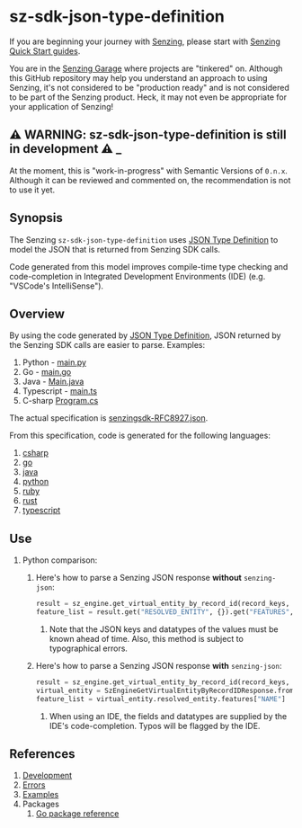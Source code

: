 # sz-sdk-json-type-definition

If you are beginning your journey with [Senzing],
please start with [Senzing Quick Start guides].

You are in the [Senzing Garage] where projects are "tinkered" on.
Although this GitHub repository may help you understand an approach to using Senzing,
it's not considered to be "production ready" and is not considered to be part of the Senzing product.
Heck, it may not even be appropriate for your application of Senzing!

## :warning: WARNING: sz-sdk-json-type-definition is still in development :warning: _

At the moment, this is "work-in-progress" with Semantic Versions of `0.n.x`.
Although it can be reviewed and commented on,
the recommendation is not to use it yet.

## Synopsis

The Senzing `sz-sdk-json-type-definition` uses [JSON Type Definition]
to model the JSON that is returned from Senzing SDK calls.

Code generated from this model improves compile-time type checking
and code-completion in Integrated Development Environments (IDE)
(e.g. "VSCode's IntelliSense").

## Overview

By using the code generated by [JSON Type Definition],
JSON returned by the Senzing SDK calls are easier to parse.
Examples:

1. Python - [main.py]
1. Go - [main.go]
1. Java - [Main.java]
1. Typescript - [main.ts]
1. C-sharp [Program.cs]

The actual specification is [senzingsdk-RFC8927.json].

From this specification, code is generated for the following languages:

1. [csharp]
1. [go]
1. [java]
1. [python]
1. [ruby]
1. [rust]
1. [typescript]

## Use

1. Python comparison:
    1. Here's how to parse a Senzing JSON response **without** `senzing-json`:

        ```python
        result = sz_engine.get_virtual_entity_by_record_id(record_keys, flags)
        feature_list = result.get("RESOLVED_ENTITY", {}).get("FEATURES", {}).get("NAME", [])
        ```

        1. Note that the JSON keys and datatypes of the values must be known ahead of time.
           Also, this method is subject to typographical errors.

    1. Here's how to parse a Senzing JSON response **with** `senzing-json`:

        ```python
        result = sz_engine.get_virtual_entity_by_record_id(record_keys, flags)
        virtual_entity = SzEngineGetVirtualEntityByRecordIDResponse.from_json_data(result)
        feature_list = virtual_entity.resolved_entity.features["NAME"]
        ```

        1. When using an IDE, the fields and datatypes are supplied by the IDE's code-completion.
        Typos will be flagged by the IDE.

## References

1. [Development]
1. [Errors]
1. [Examples]
1. Packages
    1. [Go package reference]

[csharp]: csharp
[Development]: docs/development.md
[Errors]: docs/errors.md
[Examples]: docs/examples.md
[go]: go/typedef
[java]: java
[JSON Type Definition]: https://jsontypedef.com/
[main.go]: main.go
[Main.java]: Main.java
[main.py]: main.py
[main.ts]: main.ts
[Go package reference]: https://pkg.go.dev/github.com/senzing-garage/sz-sdk-json-type-definition
[Program.cs]: csharp/Program.cs
[python]: python/senzing_typedef
[ruby]: ruby
[rust]: rust
[Senzing Garage]: https://github.com/senzing-garage
[Senzing Quick Start guides]: https://docs.senzing.com/quickstart/
[Senzing]: https://senzing.com/
[senzingsdk-RFC8927.json]: senzingsdk-RFC8927.json
[typescript]: typescript
